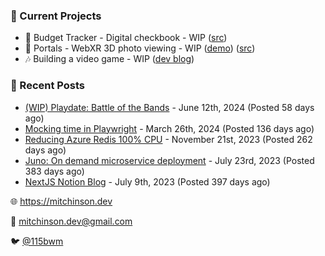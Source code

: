 ### 📌 Current Projects
- 💸 Budget Tracker - Digital checkbook - WIP ([src](https://github.com/bmitchinson/budget-entry))
- 📸 Portals - WebXR 3D photo viewing - WIP ([demo](https://portals.mitchinson.dev/)) ([src](https://github.com/bmitchinson/vr-jpg-viewer-webxr))
- 🎶 Building a video game - WIP ([dev blog](https://blog.mitchinson.dev/playdate-dev-one))

### 📝 Recent Posts

- [(WIP) Playdate: Battle of the Bands](https://blog.mitchinson.dev/playdate-dev-one) - June 12th, 2024 (Posted 58 days ago)
- [Mocking time in Playwright](https://blog.mitchinson.dev/playwright-mock-time) - March 26th, 2024 (Posted 136 days ago)
- [Reducing Azure Redis 100% CPU](https://blog.mitchinson.dev/redis-cpu) - November 21st, 2023 (Posted 262 days ago)
- [Juno: On demand microservice deployment](https://blog.mitchinson.dev/juno) - July 23rd, 2023 (Posted 383 days ago)
- [NextJS Notion Blog](https://blog.mitchinson.dev/blog-2023) - July 9th, 2023 (Posted 397 days ago)

🌐 https://mitchinson.dev

💌 mitchinson.dev@gmail.com

🐦 [@115bwm](https://twitter.com/115bwm)